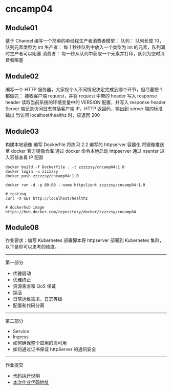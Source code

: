 # cncamp04

## Module01
基于 Channel 编写一个简单的单线程生产者消费者模型：
队列：
队列长度 10，队列元素类型为 int
生产者：
每 1 秒往队列中放入一个类型为 int 的元素，队列满时生产者可以阻塞
消费者：
每一秒从队列中获取一个元素并打印，队列为空时消费者阻塞

## Module02
编写一个 HTTP 服务器，大家视个人不同情况决定完成到哪个环节，但尽量把 1 都做完：
接收客户端 request，并将 request 中带的 header 写入 response header
读取当前系统的环境变量中的 VERSION 配置，并写入 response header
Server 端记录访问日志包括客户端 IP，HTTP 返回码，输出到 server 端的标准输出
当访问 localhost/healthz 时，应返回 200

## Module03
构建本地镜像
编写 Dockerfile 将练习 2.2 编写的 httpserver 容器化
将镜像推送至 docker 官方镜像仓库
通过 docker 命令本地启动 httpserver
通过 nsenter 进入容器查看 IP 配置
```
docker build -f Dockerfile . -t zzzzzsy/cncamp04:1.0
docker login -u zzzzzsy
docker push zzzzzsy/cncamp04:1.0

docker run -d -p 80:80 --name httpclient zzzzzsy/cncamp04:1.0

# testing
curl -X GET http://localhost/healthz

# dockerhub image https://hub.docker.com/repository/docker/zzzzzsy/cncamp04
```

## Module08
作业要求：编写 Kubernetes 部署脚本将 httpserver 部署到 Kubernetes 集群，以下是你可以思考的维度。

---
第一部分
- 优雅启动
- 优雅终止
- 资源需求和 QoS 保证
- 探活
- 日常运维需求，日志等级
- 配置和代码分离
---
第二部分
- Service
- Ingress
- 如何确保整个应用的高可用
- 如何通过证书保证 httpServer 的通讯安全

---
作业提交
- [代码执行说明](./module08/README.md)
- [本次作业代码地址](https://github.com/zzzzzsy/cncamp04/tree/main/module08)
